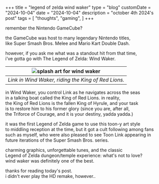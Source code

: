+++
title = "legend of zelda wind waker"
type = "blog"
customDate = "2024-10-04"
date = "2024-10-04"
description = "october 4th 2024's post"
tags = [
    "thoughts",
    "gaming",
]
+++

remember the Nintendo GameCube?

the GameCube was host to many legendary Nintendo titles,\
like Super Smash Bros. Melee and Mario Kart Double Dash.

however, if you ask me what was a standout hit from that time,\
i've gotta go with The Legend of Zelda: Wind Waker.

| ![splash art for wind waker](https://www.popzara.com/wp-content/uploads/2013/10/zelda_wind_waker_hd_feature-1024x413.jpg) | 
|:--:| 
| *Link in Wind Waker, riding the King of Red Lions.* |

in Wind Waker, you control Link as he navigates across the seas\
in a talking boat called the King of Red Lions. in reality,\
the King of Red Lions is the fallen King of Hyrule, and your task\
is to restore him to his former glory (since you are, after all,\
the Triforce of Courage, and it is your destiny, yadda yadda.)

it was the first Legend of Zelda game to use this toon-y art style\
to middling reception at the time, but it got a cult following among fans\
such as myself, who were also pleased to see Toon Link appearing in\
future iterations of the Super Smash Bros. series.

charming graphics, unforgettable tunes, and the classic\
Legend of Zelda dungeon/temple experience: what's not to love?\
wind waker was definitely one of the best.

thanks for reading today's post.\
i didn't ever play the HD remake, however..